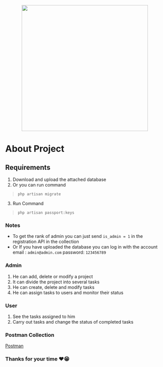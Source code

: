 <p align="center"><a href="https://laravel.com" target="_blank"><img src="https://raw.githubusercontent.com/laravel/art/master/logo-lockup/5%20SVG/2%20CMYK/1%20Full%20Color/laravel-logolockup-cmyk-red.svg" width="400"></a></p>

# About Project

## Requirements
1. Download and upload the attached database
2. Or you can run command
> `php artisan migrate`
3. Run Command 
> `php artisan passport:keys `


### Notes 
- To get the rank of admin you can just send ` is_admin = 1 ` in the registration API in the collection
- Or If you have uploaded the database you can log in with the account email : `admin@admin.com`  password: `123456789`

### Admin
1. He can add, delete or modify a project
2. It can divide the project into several tasks
3. He can create, delete and modify tasks
4. He can assign tasks to users and monitor their status

### User

1. See the tasks assigned to him
2. Carry out tasks and change the status of completed tasks

### Postman Collection 
 [Postman](https://documenter.getpostman.com/view/14567016/2s8Z6x3DhK)

### Thanks for your time ❤😁
